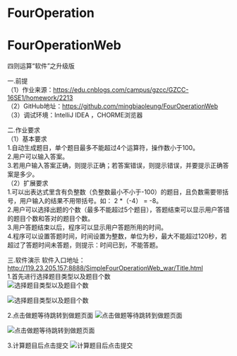 # FourOperation

# FourOperationWeb
四则运算“软件”之升级版

一.前提  
（1）作业来源：https://edu.cnblogs.com/campus/gzcc/GZCC-16SE1/homework/2213  
（2）GitHub地址：https://github.com/mingbiaoleung/FourOperationWeb  
（3）调试环境：IntelliJ IDEA ，CHORME浏览器  

二.作业要求  
（1）基本要求  
   1.自动生成题目，单个题目最多不能超过4个运算符，操作数小于100。  
   2.用户可以输入答案。  
   3.若用户输入答案正确，则提示正确；若答案错误，则提示错误，并要提示正确答案是多少。  
（2）扩展要求  
    1.可以出表达式里含有负整数（负整数最小不小于-100）的题目，且负数需要带括号，用户输入的结果不用带括号。如： 2 *（-4） = -8。  
    2.用户可以选择出题的个数（最多不能超过5个题目），答题结束可以显示用户答错的题目个数和答对的题目个数。  
    3.用户答题结束以后，程序可以显示用户答题所用的时间。  
    4.程序可以设置答题时间，时间设置为整数，单位为秒，最大不能超过120秒，若超过了答题时间未答题，则提示：时间已到，不能答题。  
    
三.软件演示
软件入口地址：http://119.23.205.157:8888/SimpleFourOperationWeb_war/Title.html  
1.首先进行选择题目类型以及题目个数  
![选择题目类型以及题目个数](https://github.com/mingbiaoleung/FourOperationWeb/blob/master/SimpleFourOperationWeb/src/main/webapp/images/1.png)

![选择题目类型以及题目个数](https://github.com/mingbiaoleung/FourOperationWeb/blob/master/SimpleFourOperationWeb/src/main/webapp/images/2.png)

2.点击做题等待跳转到做题页面
![点击做题等待跳转到做题页面](https://github.com/mingbiaoleung/FourOperationWeb/blob/master/SimpleFourOperationWeb/src/main/webapp/images/3.png)

![点击做题等待跳转到做题页面](https://github.com/mingbiaoleung/FourOperationWeb/blob/master/SimpleFourOperationWeb/src/main/webapp/images/4.png)

3.计算题目后点击提交
![计算题目后点击提交](https://github.com/mingbiaoleung/FourOperationWeb/blob/master/SimpleFourOperationWeb/src/main/webapp/images/5.png)
